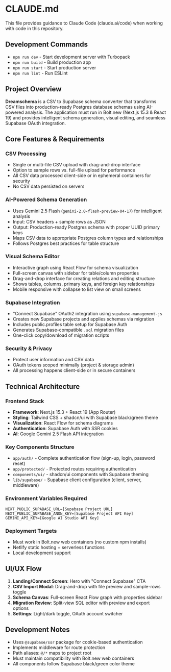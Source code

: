 # CLAUDE.md

This file provides guidance to Claude Code (claude.ai/code) when working with code in this repository.

## Development Commands

- `npm run dev` - Start development server with Turbopack
- `npm run build` - Build production app
- `npm run start` - Start production server
- `npm run lint` - Run ESLint

## Project Overview

**Dreamschema** is a CSV to Supabase schema converter that transforms CSV files into production-ready Postgres database schemas using AI-powered analysis. The application must run in Bolt.new (Next.js 15.3 & React 19) and provides intelligent schema generation, visual editing, and seamless Supabase OAuth integration.

## Core Features & Requirements

### CSV Processing
- Single or multi-file CSV upload with drag-and-drop interface
- Option to sample rows vs. full-file upload for performance
- All CSV data processed client-side or in ephemeral containers for security
- No CSV data persisted on servers

### AI-Powered Schema Generation
- Uses Gemini 2.5 Flash (`gemini-2.0-flash-preview-04-17`) for intelligent analysis
- Input: CSV headers + sample rows as JSON
- Output: Production-ready Postgres schema with proper UUID primary keys
- Maps CSV data to appropriate Postgres column types and relationships
- Follows Postgres best practices for table structure

### Visual Schema Editor
- Interactive graph using React Flow for schema visualization
- Full-screen canvas with sidebar for table/column properties
- Drag-and-drop interface for creating relations and editing structure
- Shows tables, columns, primary keys, and foreign key relationships
- Mobile responsive with collapse to list view on small screens

### Supabase Integration
- "Connect Supabase" OAuth2 integration using `supabase-management-js`
- Creates new Supabase projects and applies schemas via migration
- Includes public.profiles table setup for Supabase Auth
- Generates Supabase-compatible `.sql` migration files
- One-click copy/download of migration scripts

### Security & Privacy
- Protect user information and CSV data
- OAuth tokens scoped minimally (project & storage admin)
- All processing happens client-side or in secure containers

## Technical Architecture

### Frontend Stack
- **Framework**: Next.js 15.3 + React 19 (App Router)
- **Styling**: Tailwind CSS + shadcn/ui with Supabase black/green theme
- **Visualization**: React Flow for schema diagrams
- **Authentication**: Supabase Auth with SSR cookies
- **AI**: Google Gemini 2.5 Flash API integration

### Key Components Structure
- `app/auth/` - Complete authentication flow (sign-up, login, password reset)
- `app/protected/` - Protected routes requiring authentication
- `components/ui/` - shadcn/ui components with Supabase theming
- `lib/supabase/` - Supabase client configuration (client, server, middleware)

### Environment Variables Required
```
NEXT_PUBLIC_SUPABASE_URL=[Supabase Project URL]
NEXT_PUBLIC_SUPABASE_ANON_KEY=[Supabase Project API Key]
GEMINI_API_KEY=[Google AI Studio API Key]
```

### Deployment Targets
- Must work in Bolt.new web containers (no custom npm installs)
- Netlify static hosting + serverless functions
- Local development support

## UI/UX Flow

1. **Landing/Connect Screen**: Hero with "Connect Supabase" CTA
2. **CSV Import Modal**: Drag-and-drop with file preview and sample-rows toggle
3. **Schema Canvas**: Full-screen React Flow graph with properties sidebar
4. **Migration Review**: Split-view SQL editor with preview and export options
5. **Settings**: Light/dark toggle, OAuth account switcher

## Development Notes

- Uses `@supabase/ssr` package for cookie-based authentication
- Implements middleware for route protection
- Path aliases: `@/*` maps to project root
- Must maintain compatibility with Bolt.new web containers
- All components follow Supabase black/green color theme